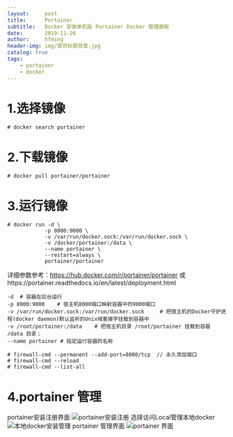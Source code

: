```yaml
---
layout:     post
title:      Portainer
subtitle:   Docker 安装单机版 Portainer Docker 管理面板
date:       2019-11-26
author:     hfming
header-img: img/首页标题背景.jpg
catalog: true
tags:
    - portainer 
    - docker 
---
```


# 1.选择镜像
```Linxu
# docker search portainer
```
# 2.下载镜像
```Linux
# docker pull portainer/portainer
```
# 3.运行镜像
```Linux
# docker run -d \
            -p 8000:9000 \
            -v /var/run/docker.sock:/var/run/docker.sock \            
            -v /docker/portainer:/data \            
            --name portainer \            
            --restart=always \            
            portainer/portainer
```
详细参数参考：https://hub.docker.com/r/portainer/portainer
            或https://portainer.readthedocs.io/en/latest/deployment.html
```
-d  # 容器在后台运行
-p 8000:9000    # 宿主机8000端口映射容器中的9000端口
-v /var/run/docker.sock:/var/run/docker.sock     # 把宿主机的Docker守护进程(docker daemon)默认监听的Unix域套接字挂载到容器中
-v /root/portainer:/data    # 把宿主机目录 /root/portainer 挂载到容器 /data 目录；
--name portainer # 指定运行容器的名称
```
```Linux
# firewall-cmd --permanent --add-port=8000/tcp  // 永久添加端口
# firewall-cmd --reload
# firewall-cmd --list-all
```
# 4.portainer 管理
portainer安装注册界面
![portainer安装注册](https://hfm-wp.oss-cn-hangzhou.aliyuncs.com/portainer%20%E9%9D%A2%E6%9D%BF/%E9%9D%A2%E6%9D%BF%E5%AE%89%E8%A3%85%E7%95%8C%E9%9D%A2.PNG)
选择访问Local管理本地docker
![本地docker安装管理](https://hfm-wp.oss-cn-hangzhou.aliyuncs.com/portainer%20%E9%9D%A2%E6%9D%BF/%E6%9C%AC%E5%9C%B0docker%E7%AE%A1%E7%90%86.PNG)
portainer 管理界面
![portainer 界面](https://hfm-wp.oss-cn-hangzhou.aliyuncs.com/portainer%20%E9%9D%A2%E6%9D%BF/%E9%9D%A2%E6%9D%BF%E7%95%8C%E9%9D%A2.PNG)